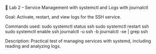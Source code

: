 📁 Lab 2 – Service Management with systemctl and Logs with journalctl

Goal: Activate, restart, and view logs for the SSH service.

Commands used:
sudo systemctl status ssh
sudo systemctl restart ssh
sudo systemctl enable ssh
journalctl -u ssh -b
journalctl -xe | grep ssh

Description: Practical test of managing services with systemd,
including reading and analyzing logs.
